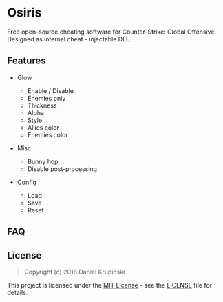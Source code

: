 # Osiris

Free open-source cheating software for Counter-Strike: Global Offensive. Designed as internal cheat - injectable DLL.

## Features

* Glow
    * Enable / Disable
    * Enemies only
    * Thickness
    * Alpha
    * Style
    * Allies color
    * Enemies color

* Misc
    * Bunny hop
    * Disable post-processing

* Config
    * Load
    * Save
    * Reset

## FAQ


## License

> Copyright (c) 2018 Daniel Krupiński

This project is licensed under the [MIT License](https://opensource.org/licenses/mit-license.php) - see the [LICENSE](LICENSE) file for details.
